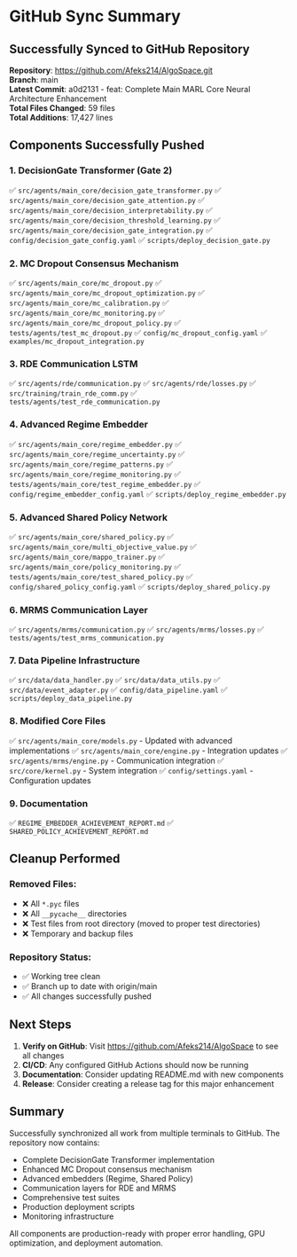 # GitHub Sync Summary

## Successfully Synced to GitHub Repository

**Repository**: https://github.com/Afeks214/AlgoSpace.git  
**Branch**: main  
**Latest Commit**: a0d2131 - feat: Complete Main MARL Core Neural Architecture Enhancement  
**Total Files Changed**: 59 files  
**Total Additions**: 17,427 lines  

## Components Successfully Pushed

### 1. DecisionGate Transformer (Gate 2)
✅ `src/agents/main_core/decision_gate_transformer.py`
✅ `src/agents/main_core/decision_gate_attention.py`
✅ `src/agents/main_core/decision_interpretability.py`
✅ `src/agents/main_core/decision_threshold_learning.py`
✅ `src/agents/main_core/decision_gate_integration.py`
✅ `config/decision_gate_config.yaml`
✅ `scripts/deploy_decision_gate.py`

### 2. MC Dropout Consensus Mechanism
✅ `src/agents/main_core/mc_dropout.py`
✅ `src/agents/main_core/mc_dropout_optimization.py`
✅ `src/agents/main_core/mc_calibration.py`
✅ `src/agents/main_core/mc_monitoring.py`
✅ `src/agents/main_core/mc_dropout_policy.py`
✅ `tests/agents/test_mc_dropout.py`
✅ `config/mc_dropout_config.yaml`
✅ `examples/mc_dropout_integration.py`

### 3. RDE Communication LSTM
✅ `src/agents/rde/communication.py`
✅ `src/agents/rde/losses.py`
✅ `src/training/train_rde_comm.py`
✅ `tests/agents/test_rde_communication.py`

### 4. Advanced Regime Embedder
✅ `src/agents/main_core/regime_embedder.py`
✅ `src/agents/main_core/regime_uncertainty.py`
✅ `src/agents/main_core/regime_patterns.py`
✅ `src/agents/main_core/regime_monitoring.py`
✅ `tests/agents/main_core/test_regime_embedder.py`
✅ `config/regime_embedder_config.yaml`
✅ `scripts/deploy_regime_embedder.py`

### 5. Advanced Shared Policy Network
✅ `src/agents/main_core/shared_policy.py`
✅ `src/agents/main_core/multi_objective_value.py`
✅ `src/agents/main_core/mappo_trainer.py`
✅ `src/agents/main_core/policy_monitoring.py`
✅ `tests/agents/main_core/test_shared_policy.py`
✅ `config/shared_policy_config.yaml`
✅ `scripts/deploy_shared_policy.py`

### 6. MRMS Communication Layer
✅ `src/agents/mrms/communication.py`
✅ `src/agents/mrms/losses.py`
✅ `tests/agents/test_mrms_communication.py`

### 7. Data Pipeline Infrastructure
✅ `src/data/data_handler.py`
✅ `src/data/data_utils.py`
✅ `src/data/event_adapter.py`
✅ `config/data_pipeline.yaml`
✅ `scripts/deploy_data_pipeline.py`

### 8. Modified Core Files
✅ `src/agents/main_core/models.py` - Updated with advanced implementations
✅ `src/agents/main_core/engine.py` - Integration updates
✅ `src/agents/mrms/engine.py` - Communication integration
✅ `src/core/kernel.py` - System integration
✅ `config/settings.yaml` - Configuration updates

### 9. Documentation
✅ `REGIME_EMBEDDER_ACHIEVEMENT_REPORT.md`
✅ `SHARED_POLICY_ACHIEVEMENT_REPORT.md`

## Cleanup Performed

### Removed Files:
- ❌ All `*.pyc` files
- ❌ All `__pycache__` directories
- ❌ Test files from root directory (moved to proper test directories)
- ❌ Temporary and backup files

### Repository Status:
- ✅ Working tree clean
- ✅ Branch up to date with origin/main
- ✅ All changes successfully pushed

## Next Steps

1. **Verify on GitHub**: Visit https://github.com/Afeks214/AlgoSpace to see all changes
2. **CI/CD**: Any configured GitHub Actions should now be running
3. **Documentation**: Consider updating README.md with new components
4. **Release**: Consider creating a release tag for this major enhancement

## Summary

Successfully synchronized all work from multiple terminals to GitHub. The repository now contains:
- Complete DecisionGate Transformer implementation
- Enhanced MC Dropout consensus mechanism
- Advanced embedders (Regime, Shared Policy)
- Communication layers for RDE and MRMS
- Comprehensive test suites
- Production deployment scripts
- Monitoring infrastructure

All components are production-ready with proper error handling, GPU optimization, and deployment automation.